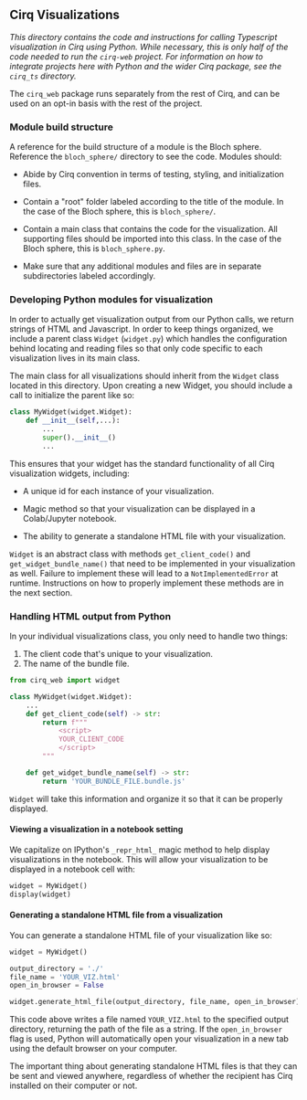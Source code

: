 ## Cirq Visualizations

_This directory contains the code and instructions for calling Typescript
visualization in Cirq using Python. While necessary, this is only half of the
code needed to run the `cirq-web` project. For information on how to integrate
projects here with Python and the wider Cirq package, see the `cirq_ts`
directory._

The `cirq_web` package runs separately from the rest of Cirq, and can be used
on an opt-in basis with the rest of the project.

### Module build structure

A reference for the build structure of a module is the Bloch sphere. Reference
the `bloch_sphere/` directory to see the code. Modules should:

*   Abide by Cirq convention in terms of testing, styling, and initialization
    files.

*   Contain a "root" folder labeled according to the title of the module. In
    the case of the Bloch sphere, this is `bloch_sphere/`.

*   Contain a main class that contains the code for the visualization. All
    supporting files should be imported into this class. In the case of the
    Bloch sphere, this is `bloch_sphere.py`.

*   Make sure that any additional modules and files are in separate
    subdirectories labeled accordingly.

### Developing Python modules for visualization

In order to actually get visualization output from our Python calls, we return
strings of HTML and Javascript. In order to keep things organized, we include a
parent class `Widget` (`widget.py`) which handles the configuration behind
locating and reading files so that only code specific to each visualization
lives in its main class.

The main class for all visualizations should inherit from the `Widget` class
located in this directory. Upon creating a new Widget, you should include a
call to initialize the parent like so:

```python
class MyWidget(widget.Widget):
    def __init__(self,...):
        ...
        super().__init__()
        ...
```

This ensures that your widget has the standard functionality of all Cirq
visualization widgets, including:

*   A unique id for each instance of your visualization.

*   Magic method so that your visualization can be displayed in a Colab/Jupyter
    notebook.

*   The ability to generate a standalone HTML file with your visualization.

`Widget` is an abstract class with methods `get_client_code()` and
`get_widget_bundle_name()` that need to be implemented in your visualization as
well. Failure to implement these will lead to a `NotImplementedError` at
runtime. Instructions on how to properly implement these methods are in the
next section.

### Handling HTML output from Python

In your individual visualizations class, you only need to handle two things:

 1.  The client code that's unique to your visualization.
 2.  The name of the bundle file.

```python
from cirq_web import widget

class MyWidget(widget.Widget):
    ...
    def get_client_code(self) -> str:
        return f"""
            <script>
            YOUR_CLIENT_CODE
            </script>
        """

    def get_widget_bundle_name(self) -> str:
        return 'YOUR_BUNDLE_FILE.bundle.js'
```

`Widget` will take this information and organize it so that it can be properly displayed.

#### Viewing a visualization in a notebook setting

We capitalize on IPython's `_repr_html_` magic method to help display
visualizations in the notebook. This will allow your visualization to be
displayed in a notebook cell with:

```python
widget = MyWidget()
display(widget)
```

#### Generating a standalone HTML file from a visualization

You can generate a standalone HTML file of your visualization like so:

```python
widget = MyWidget()

output_directory = './'
file_name = 'YOUR_VIZ.html'
open_in_browser = False

widget.generate_html_file(output_directory, file_name, open_in_browser)
```

This code above writes a file named `YOUR_VIZ.html` to the specified output
directory, returning the path of the file as a string. If the `open_in_browser`
flag is used, Python will automatically open your visualization in a new tab
using the default browser on your computer.

The important thing about generating standalone HTML files is that they can be
sent and viewed anywhere, regardless of whether the recipient has Cirq
installed on their computer or not.
